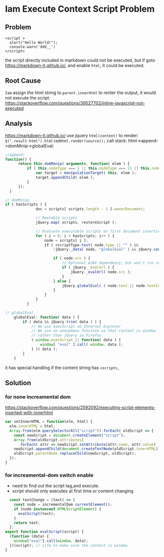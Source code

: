 # Iam Execute Context Script Problem

## Problem

    <script >
      alert("Hello World!");
      console.warn('ddd__')
    </script>

the script directly included in markdown could not be executed, but if goto https://markdown-it.github.io/, and enable `html`, it could be executed.

## Root Cause
`Iam` assign the html string to  `parent.innerHtml` to renter the output, it would not execute the script:
https://stackoverflow.com/questions/39527702/inline-javascript-not-executed

## Analysis
https://markdown-it.github.io/ use  jquery `html(content)` to render: ` $(".result-html").html(mdHtml.render(source));`
call stack: html->append->domMinip->globalEval:
```js
//append: 
function() {
      return this.domManip( arguments, function( elem ) {
          if ( this.nodeType === 1 || this.nodeType === 11 || this.nodeType === 9 ) {
              var target = manipulationTarget( this, elem );
              target.appendChild( elem );
          }
      });
  }
```
```js
// domMinip
if ( hasScripts ) {
              doc = scripts[ scripts.length - 1 ].ownerDocument;

              // Reenable scripts
              jQuery.map( scripts, restoreScript );

              // Evaluate executable scripts on first document insertion
              for ( i = 0; i < hasScripts; i++ ) {
                  node = scripts[ i ];
                  if ( rscriptType.test( node.type || "" ) &&
                      !jQuery._data( node, "globalEval" ) && jQuery.contains( doc, node ) ) {

                      if ( node.src ) {
                          // Optional AJAX dependency, but won't run scripts if not present
                          if ( jQuery._evalUrl ) {
                              jQuery._evalUrl( node.src );
                          }
                      } else {
                          jQuery.globalEval( ( node.text || node.textContent || node.innerHTML || "" ).replace( rcleanScript, "" ) );
                      }
                  }
              }
          }
```

```js
// globalEval
	globalEval: function( data ) {
		if ( data && jQuery.trim( data ) ) {
			// We use execScript on Internet Explorer
			// We use an anonymous function so that context is window
			// rather than jQuery in Firefox
			( window.execScript || function( data ) {
				window[ "eval" ].call( window, data );
			} )( data );
		}
	}
```
it has special handling if the content string has `<script>`, 

## Solution
### for none increamental dom
https://stackoverflow.com/questions/2592092/executing-script-elements-inserted-with-innerhtml

```js
var setInnerHTML = function(elm, html) {
  elm.innerHTML = html;
  Array.from(elm.querySelectorAll("script")).forEach( oldScript => {
    const newScript = document.createElement("script");
    Array.from(oldScript.attributes)
      .forEach( attr => newScript.setAttribute(attr.name, attr.value) );
    newScript.appendChild(document.createTextNode(oldScript.innerHTML));
    oldScript.parentNode.replaceChild(newScript, oldScript);
  });
}
```
### for increamental-dom switch enable
* need to find out the script tag,and execute.
* script should only executes at first time or content changing

```js
  const textChange = (text) => {
    const node = incrementalDom.currentElement();
    if (node instanceof HTMLScriptElement) {
      evalScript(text);
    }
    return text;
  };
export function evalScript(script) {
  (function (data) {
    window["eval"].call(window, data);
  })(script); // iife to make sure the context is window
}
```


